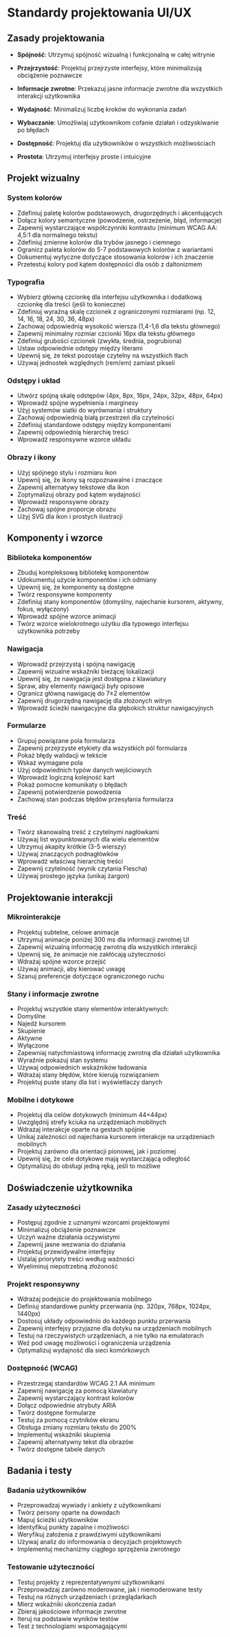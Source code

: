 # Standardy projektowania UI/UX

## Zasady projektowania

- **Spójność**: Utrzymuj spójność wizualną i funkcjonalną w całej witrynie

- **Przejrzystość**: Projektuj przejrzyste interfejsy, które minimalizują obciążenie poznawcze
- **Informacje zwrotne**: Przekazuj jasne informacje zwrotne dla wszystkich interakcji użytkownika

- **Wydajność**: Minimalizuj liczbę kroków do wykonania zadań
- **Wybaczanie**: Umożliwiaj użytkownikom cofanie działań i odzyskiwanie po błędach
- **Dostępność**: Projektuj dla użytkowników o wszystkich możliwościach
- **Prostota**: Utrzymuj interfejsy proste i intuicyjne

## Projekt wizualny

### System kolorów

- Zdefiniuj paletę kolorów podstawowych, drugorzędnych i akcentujących
- Dołącz kolory semantyczne (powodzenie, ostrzeżenie, błąd, informacje)
- Zapewnij wystarczające współczynniki kontrastu (minimum WCAG AA: 4,5:1 dla normalnego tekstu)
- Zdefiniuj zmienne kolorów dla trybów jasnego i ciemnego
- Ogranicz paleta kolorów do 5-7 podstawowych kolorów z wariantami
- Dokumentuj wytyczne dotyczące stosowania kolorów i ich znaczenie
- Przetestuj kolory pod kątem dostępności dla osób z daltonizmem

### Typografia

- Wybierz główną czcionkę dla interfejsu użytkownika i dodatkową czcionkę dla treści (jeśli to konieczne)
- Zdefiniuj wyraźną skalę czcionek z ograniczonymi rozmiarami (np. 12, 14, 16, 18, 24, 30, 36, 48px)
- Zachowaj odpowiednią wysokość wiersza (1,4-1,6 dla tekstu głównego)
- Zapewnij minimalny rozmiar czcionki 16px dla tekstu głównego
- Zdefiniuj grubości czcionek (zwykła, średnia, pogrubiona)
- Ustaw odpowiednie odstępy między literami
- Upewnij się, że tekst pozostaje czytelny na wszystkich tłach
- Używaj jednostek względnych (rem/em) zamiast pikseli

### Odstępy i układ

- Utwórz spójną skalę odstępów (4px, 8px, 16px, 24px, 32px, 48px, 64px) 
- Wprowadź spójne wypełnienia i marginesy 
- Użyj systemów siatki do wyrównania i struktury 
- Zachowaj odpowiednią białą przestrzeń dla czytelności 
- Zdefiniuj standardowe odstępy między komponentami 
- Zapewnij odpowiednią hierarchię treści 
- Wprowadź responsywne wzorce układu 

### Obrazy i ikony 

- Użyj spójnego stylu i rozmiaru ikon 
- Upewnij się, że ikony są rozpoznawalne i znaczące 
- Zapewnij alternatywy tekstowe dla ikon 
- Zoptymalizuj obrazy pod kątem wydajności 
- Wprowadź responsywne obrazy 
- Zachowaj spójne proporcje obrazu 
- Użyj SVG dla ikon i prostych ilustracji 

## Komponenty i wzorce 

### Biblioteka komponentów 

- Zbuduj kompleksową bibliotekę komponentów 
- Udokumentuj użycie komponentów i ich odmiany 
- Upewnij się, że komponenty są dostępne 
- Twórz responsywne komponenty 
- Zdefiniuj stany komponentów (domyślny, najechanie kursorem, aktywny, fokus, wyłączony) 
- Wprowadź spójne wzorce animacji 
- Twórz wzorce wielokrotnego użytku dla typowego interfejsu użytkownika potrzeby 

### Nawigacja 

- Wprowadź przejrzystą i spójną nawigację 
- Zapewnij wizualne wskaźniki bieżącej lokalizacji 
- Upewnij się, że nawigacja jest dostępna z klawiatury 
- Spraw, aby elementy nawigacji były opisowe 
- Ogranicz główną nawigację do 7±2 elementów 
- Zapewnij drugorzędną nawigację dla złożonych witryn 
- Wprowadź ścieżki nawigacyjne dla głębokich struktur nawigacyjnych 

### Formularze 

- Grupuj powiązane pola formularza 
- Zapewnij przejrzyste etykiety dla wszystkich pól formularza 
- Pokaż błędy walidacji w tekście 
- Wskaż wymagane pola 
- Użyj odpowiednich typów danych wejściowych 
- Wprowadź logiczną kolejność kart 
- Pokaż pomocne komunikaty o błędach 
- Zapewnij potwierdzenie powodzenia 
- Zachowaj stan podczas błędów przesyłania formularza 

### Treść 

- Twórz skanowalną treść z czytelnymi nagłówkami 
- Używaj list wypunktowanych dla wielu elementów 
- Utrzymuj akapity krótkie (3-5 wierszy) 
- Używaj znaczących podnagłówków 
- Wprowadź właściwą hierarchię treści 
- Zapewnij czytelność (wynik czytania Flescha) 
- Używaj prostego języka (unikaj żargon) 

## Projektowanie interakcji 

### Mikrointerakcje 

- Projektuj subtelne, celowe animacje 
- Utrzymuj animacje poniżej 300 ms dla informacji zwrotnej UI 
- Zapewnij wizualną informację zwrotną dla wszystkich interakcji 
- Upewnij się, że animacje nie zakłócają użyteczności 
- Wdrażaj spójne wzorce przejść 
- Używaj animacji, aby kierować uwagę 
- Szanuj preferencje dotyczące ograniczonego ruchu 

### Stany i informacje zwrotne 

- Projektuj wszystkie stany elementów interaktywnych: 
- Domyślne 
- Najedź kursorem 
- Skupienie 
- Aktywne 
- Wyłączone 
- Zapewniaj natychmiastową informację zwrotną dla działań użytkownika 
- Wyraźnie pokazuj stan systemu 
- Używaj odpowiednich wskaźników ładowania 
- Wdrażaj stany błędów, które kierują rozwiązaniem 
- Projektuj puste stany dla list i wyświetlaczy danych 

### Mobilne i dotykowe 

- Projektuj dla celów dotykowych (minimum 44×44px) 
- Uwzględnij strefy kciuka na urządzeniach mobilnych 
- Wdrażaj interakcje oparte na gestach spójnie 
- Unikaj zależności od najechania kursorem interakcje na urządzeniach mobilnych
- Projektuj zarówno dla orientacji pionowej, jak i poziomej
- Upewnij się, że cele dotykowe mają wystarczającą odległość
- Optymalizuj do obsługi jedną ręką, jeśli to możliwe

## Doświadczenie użytkownika

### Zasady użyteczności

- Postępuj zgodnie z uznanymi wzorcami projektowymi
- Minimalizuj obciążenie poznawcze
- Uczyń ważne działania oczywistymi
- Zapewnij jasne wezwania do działania
- Projektuj przewidywalne interfejsy
- Ustalaj priorytety treści według ważności
- Wyeliminuj niepotrzebną złożoność

### Projekt responsywny

- Wdrażaj podejście do projektowania mobilnego
- Definiuj standardowe punkty przerwania (np. 320px, 768px, 1024px, 1440px)
- Dostosuj układy odpowiednio do każdego punktu przerwania
- Zapewnij interfejsy przyjazne dla dotyku na urządzeniach mobilnych
- Testuj na rzeczywistych urządzeniach, a nie tylko na emulatorach
- Weź pod uwagę możliwości i ograniczenia urządzenia
- Optymalizuj wydajność dla sieci komórkowych

### Dostępność (WCAG) 

- Przestrzegaj standardów WCAG 2.1 AA minimum 
- Zapewnij nawigację za pomocą klawiatury 
- Zapewnij wystarczający kontrast kolorów 
- Dołącz odpowiednie atrybuty ARIA 
- Twórz dostępne formularze 
- Testuj za pomocą czytników ekranu 
- Obsługa zmiany rozmiaru tekstu do 200% 
- Implementuj wskaźniki skupienia 
- Zapewnij alternatywny tekst dla obrazów 
- Twórz dostępne tabele danych 

## Badania i testy 

### Badania użytkowników 

- Przeprowadzaj wywiady i ankiety z użytkownikami 
- Twórz persony oparte na dowodach 
- Mapuj ścieżki użytkowników 
- Identyfikuj punkty zapalne i możliwości 
- Weryfikuj założenia z prawdziwymi użytkownikami 
- Używaj analiz do informowania o decyzjach projektowych 
- Implementuj mechanizmy ciągłego sprzężenia zwrotnego 

### Testowanie użyteczności 

- Testuj projekty z reprezentatywnymi użytkownikami 
- Przeprowadzaj zarówno moderowane, jak i niemoderowane testy 
- Testuj na różnych urządzeniach i przeglądarkach 
- Mierz wskaźniki ukończenia zadań 
- Zbieraj jakościowe informacje zwrotne 
- Iteruj na podstawie wyników testów 
- Test z technologiami wspomagającymi